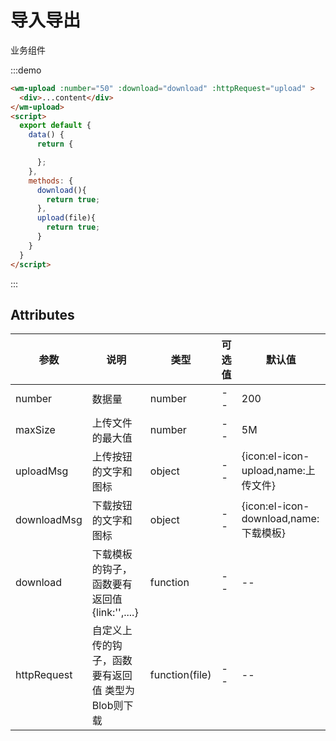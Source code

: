 # 导入导出

业务组件

:::demo

```html
<wm-upload :number="50" :download="download" :httpRequest="upload" >
  <div>...content</div>
</wm-upload>
<script>
  export default {
    data() {
      return {

      };
    },
    methods: {
      download(){
        return true;
      },
      upload(file){
        return true;
      }
    }
  }
</script>
```

:::

## Attributes

| 参数 | 说明 | 类型 | 可选值 | 默认值
|---------|--------|-------| --------|--------
| number | 数据量 | number | -- | 200
| maxSize | 上传文件的最大值 | number | -- | 5M
| uploadMsg |上传按钮的文字和图标 | object | --| {icon:el-icon-upload,name:上传文件}
| downloadMsg | 下载按钮的文字和图标 | object | -- | {icon:el-icon-download,name:下载模板}
| download | 下载模板的钩子，函数要有返回值{link:'',....} | function | -- | --
| httpRequest | 自定义上传的钩子，函数要有返回值 类型为Blob则下载 | function(file) | -- | --

